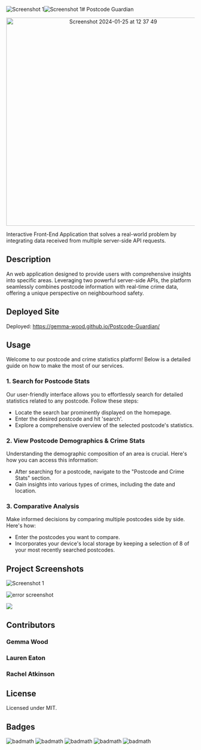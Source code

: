 ![Screenshot 1](https://github.com/Gemma-Wood/Postcode-Guardian/assets/150028191/75cfd2ba-45bd-436b-9b24-7d443abd66e8)![Screenshot 1](https://github.com/Gemma-Wood/Postcode-Guardian/assets/150028191/1ec4463d-4a90-47d9-9f02-4582decb3bec)# Postcode Guardian

<p align="center"> <img width="556" alt="Screenshot 2024-01-25 at 12 37 49" src="https://github.com/Gemma-Wood/Postcode-Guardian/assets/150028191/e2622dfe-b746-423f-81e1-1e0d41872d1b">


Interactive Front-End Application that solves a real-world problem by integrating data received from multiple server-side API requests.

## Description

An web application designed to provide users with comprehensive insights into specific areas. Leveraging two powerful server-side APIs, the platform seamlessly combines postcode information with real-time crime data, offering a unique perspective on neighbourhood safety.

## Deployed Site

Deployed: https://gemma-wood.github.io/Postcode-Guardian/

## Usage

Welcome to our postcode and crime statistics platform! Below is a detailed guide on how to make the most of our services.

### 1. Search for Postcode Stats
Our user-friendly interface allows you to effortlessly search for detailed statistics related to any postcode. Follow these steps:

- Locate the search bar prominently displayed on the homepage.
- Enter the desired postcode and hit 'search'.
- Explore a comprehensive overview of the selected postcode's statistics.

### 2. View Postcode Demographics & Crime Stats
Understanding the demographic composition of an area is crucial. Here's how you can access this information:

- After searching for a postcode, navigate to the "Postcode and Crime Stats" section.
- Gain insights into various types of crimes, including the date and location.

### 3. Comparative Analysis

Make informed decisions by comparing multiple postcodes side by side. Here's how:

- Enter the postcodes you want to compare.
- Incorporates your device's local storage by keeping a selection of 8 of your most recently searched postcodes.

## Project Screenshots

![Screenshot 1](https://github.com/Gemma-Wood/Postcode-Guardian/assets/150028191/f9117ce5-bdce-4728-a984-e984afa723e0)

![error screenshot](https://github.com/Gemma-Wood/Postcode-Guardian/assets/150028191/48ab8388-d34b-4005-86f6-611ba6310913)

<img src="https://github.com/Gemma-Wood/Postcode-Guardian/blob/main/assets/media/Demo.gif">

## Contributors

### Gemma Wood

### Lauren Eaton

### Rachel Atkinson 

## License

Licensed under MIT.

## Badges

![badmath](https://img.shields.io/badge/HTML%20-%20blue)
![badmath](https://img.shields.io/badge/CSS%20-%20purple)
![badmath](https://img.shields.io/badge/MIT%20-%20License%20-%20green)
![badmath](https://img.shields.io/badge/bootstrap-purple)
![badmath](https://img.shields.io/badge/JavaScript-green)
